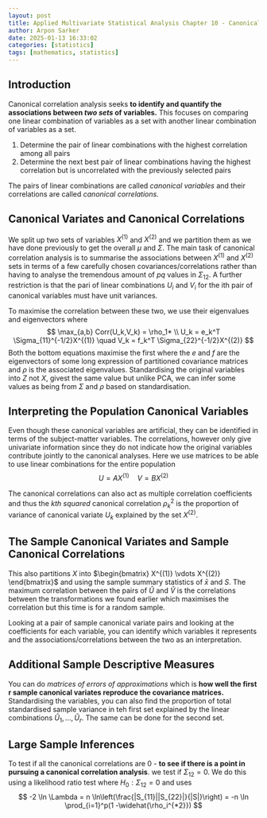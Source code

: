 ```yaml
---
layout: post
title: Applied Multivariate Statistical Analysis Chapter 10 - Canonical Correlation Analysis
author: Arpon Sarker
date: 2025-01-13 16:33:02
categories: [statistics]
tags: [mathematics, statistics]
---
```


## Introduction
Canonical correlation analysis seeks **to identify and quantify the associations between *two sets* of variables.** This focuses on comparing one linear combination of variables as a set with another linear combination of variables as a set.

1. Determine the pair of linear combinations with the highest correlation among all pairs
2. Determine the next best pair of linear combinations having the highest correlation but is uncorrelated with the previously selected pairs

The pairs of linear combinations are called *canonical variables* and their correlations are called *canonical correlations.*

## Canonical Variates and Canonical Correlations
We split up two sets of variables $X^{(1)}$ and $X^{(2)}$ and we partition them as we have done previously to get the overall $\mu$ and $\Sigma$. The main task of canonical correlation analysis is to summarise the associations between $X^{(1)}$ and $X^{(2)}$ sets in terms of a few carefully chosen covariances/correlations rather than having to analyse the tremendous amount of $pq$ values in $\Sigma_{12}$. A further restriction is that the pari of linear combinations $U_i$ and $V_i$ for the ith pair of canonical variables must have unit variances.

To maximise the correlation between these two, we use their eigenvalues and eigenvectors where 
$$
\max_{a,b} Corr(U_k,V_k) = \rho_1*
\\
U_k = e_k^T \Sigma_{11}^{-1/2}X^{(1)} \quad V_k = f_k^T \Sigma_{22}^{-1/2}X^{(2)}
$$
Both the bottom equations maximise the first where the $e$ and $f$ are the eigenvectors of some long expression of partitioned covariance matrices and $\rho$ is the associated eigenvalues. Standardising the original variables into $Z$ not $X$, givest the same value but unlike PCA, we can infer some values as being from $\Sigma$ and $\rho$ based on standardisation.

## Interpreting the Population Canonical Variables
Even though these canonical variables are artificial, they can be identified in terms of the subject-matter variables. The correlations, however only give univariate information since they do not indicate how the original variables contribute jointly to the canonical analyses. Here we use matrices to be able to use linear combinations for the entire population 
$$
U = AX^{(1)} \quad V = BX^{(2)}
$$

The canonical correlations can also act as multiple correlation coefficients and thus the *kth squared* canonical correlation $\rho_k^2$ is the proportion of variance of canonical variate $U_k$ explained by the set $X^{(2)}$.

## The Sample Canonical Variates and Sample Canonical Correlations
This also partitions $X$ into $\begin{bmatrix} X^{(1)} \vdots X^{(2)} \end{bmatrix}$ and using the sample summary statistics of $\bar{x}$ and $S$. The maximum correlation between the pairs of $\hat{U}$ and $\hat{V}$ is the correlations between the transformations we found earlier which maximises the correlation but this time is for a random sample.

Looking at a pair of sample canonical variate pairs and looking at the coefficients for each variable, you can identify which variables it represents and the associations/correlations between the two as an interpretation.

## Additional Sample Descriptive Measures
You can do *matrices of errors of approximations* which is **how well the first r sample canonical variates reproduce the covariance matrices.** Standardising the variables, you can also find the proportion of total standardised sample variance in teh first set explained by the linear combinations $\hat{U}_1, \dots, \hat{U}_r$. The same can be done for the second set.

## Large Sample Inferences
To test if all the canonical correlations are 0 - **to see if there is a point in pursuing a canonical correlation analysis**. we test if $\Sigma_{12} = 0$. We do this using a likelihood ratio test where $H_0: \Sigma_{12} =0$ and uses 
$$
-2 \ln \Lambda = n \ln\left(\frac{|S_{11}||S_{22}|}{|S|}\right) = -n \ln \prod_{i=1}^p(1 -\widehat{\rho_i^{*2}})
$$
